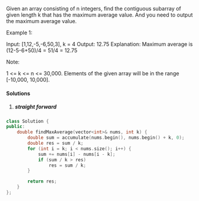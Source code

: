 Given an array consisting of n integers, find the contiguous subarray of given length k that has the maximum average value. And you need to output the maximum average value.

Example 1:

Input: [1,12,-5,-6,50,3], k = 4
Output: 12.75
Explanation: Maximum average is (12-5-6+50)/4 = 51/4 = 12.75
 

Note:

1 <= k <= n <= 30,000.
Elements of the given array will be in the range [-10,000, 10,000].
 

#### Solutions

1. ##### straight forward

```cpp
class Solution {
public:
    double findMaxAverage(vector<int>& nums, int k) {
        double sum = accumulate(nums.begin(), nums.begin() + k, 0);
        double res = sum / k;
        for (int i = k; i < nums.size(); i++) {
            sum += nums[i] - nums[i - k];
            if (sum / k > res)
                res = sum / k;
        }

        return res;
    }
};
```
